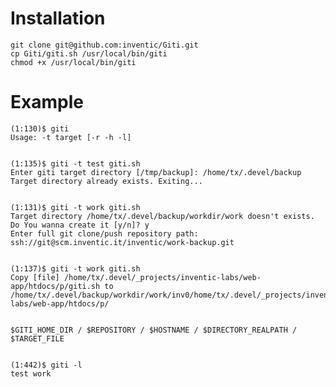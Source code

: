 # Installation

    git clone git@github.com:inventic/Giti.git
    cp Giti/giti.sh /usr/local/bin/giti
    chmod +x /usr/local/bin/giti

# Example

    (1:130)$ giti
    Usage: -t target [-r -h -l]


    (1:135)$ giti -t test giti.sh
    Enter giti target directory [/tmp/backup]: /home/tx/.devel/backup
    Target directory already exists. Exiting...


    (1:131)$ giti -t work giti.sh 
    Target directory /home/tx/.devel/backup/workdir/work doesn't exists.
    Do You wanna create it [y/n]? y
    Enter full git clone/push repository path: ssh://git@scm.inventic.it/inventic/work-backup.git


    (1:137)$ giti -t work giti.sh 
    Copy [file] /home/tx/.devel/_projects/inventic-labs/web-app/htdocs/p/giti.sh to /home/tx/.devel/backup/workdir/work/inv0/home/tx/.devel/_projects/inventic-labs/web-app/htdocs/p/


    $GITI_HOME_DIR / $REPOSITORY / $HOSTNAME / $DIRECTORY_REALPATH / $TARGET_FILE


    (1:442)$ giti -l
    test work
    